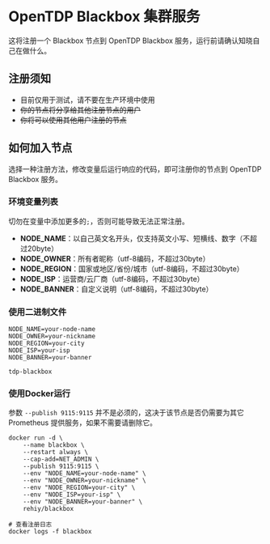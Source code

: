 # OpenTDP Blackbox 集群服务

这将注册一个 Blackbox 节点到 OpenTDP Blackbox 服务，运行前请确认知晓自己在做什么。

## 注册须知

- 目前仅用于测试，请不要在生产环境中使用
- ~~你的节点将分享给其他注册节点的用户~~
- ~~你将可以使用其他用户注册的节点~~

## 如何加入节点

选择一种注册方法，修改变量后运行响应的代码，即可注册你的节点到 OpenTDP Blackbox 服务。

### 环境变量列表

切勿在变量中添加更多的`;`，否则可能导致无法正常注册。

- **NODE_NAME**：以自己英文名开头，仅支持英文小写、短横线、数字（不超过20byte）
- **NODE_OWNER**：所有者昵称（utf-8编码，不超过30byte）
- **NODE_REGION**：国家或地区/省份/城市（utf-8编码，不超过30byte）
- **NODE_ISP**：运营商/云厂商（utf-8编码，不超过30byte）
- **NODE_BANNER**：自定义说明（utf-8编码，不超过30byte）

### 使用二进制文件

```shell
NODE_NAME=your-node-name
NODE_OWNER=your-nickname
NODE_REGION=your-city
NODE_ISP=your-isp
NODE_BANNER=your-banner

tdp-blackbox
```

### 使用Docker运行

参数 `--publish 9115:9115` 并不是必须的，这决于该节点是否仍需要为其它 Prometheus 提供服务，如果不需要请删除它。

```shell
docker run -d \
    --name blackbox \
    --restart always \
    --cap-add=NET_ADMIN \
    --publish 9115:9115 \
    --env "NODE_NAME=your-node-name" \
    --env "NODE_OWNER=your-nickname" \
    --env "NODE_REGION=your-city" \
    --env "NODE_ISP=your-isp" \
    --env "NODE_BANNER=your-banner" \
    rehiy/blackbox

# 查看注册日志
docker logs -f blackbox
```
